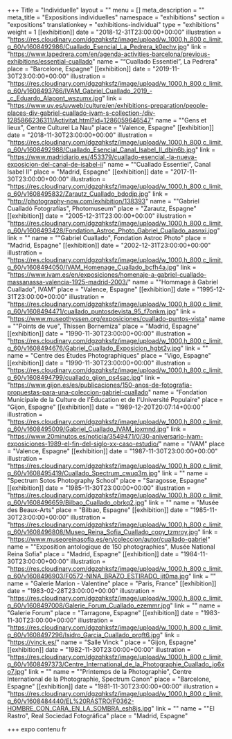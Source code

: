 +++
Title = "Individuelle"
layout = ""
menu = []
meta_description = ""
meta_title = "Expositions individuelles"
namespace = "exhibitions"
section = "expositions"
translationkey = "exhibitions-individual"
type = "exhibitions"
weight = 1
[[exhibition]]
date = "2018-12-31T23:00:00+00:00"
illustration = "https://res.cloudinary.com/dgzqhksfz/image/upload/w_1000,h_800,c_limit,q_60/v1608492986/Cuallado_Esencial_La_Pedrera_k0echv.jpg"
link = "https://www.lapedrera.com/en/agenda-activities-barcelona/previous-exhibitions/essential-cuallado"
name = "“Cuallado Essentiel”, La Pedrera"
place = "Barcelone, Espagne"
[[exhibition]]
date = "2019-11-30T23:00:00+00:00"
illustration = "https://res.cloudinary.com/dgzqhksfz/image/upload/w_1000,h_800,c_limit,q_60/v1608493766/IVAM_Gabriel_Cuallado_2019_-_c_Eduardo_Alapont_wszumx.jpg"
link = "https://www.uv.es/uvweb/culture/en/exhibitions-preparation/people-places-div-gabriel-cuallado-ivam-s-collection-/div-1285866236311/Activitat.html?id=1286059646547"
name = "\"Gens et lieux\", Centre Culturel La Nau"
place = "Valence, Espagne"
[[exhibition]]
date = "2018-11-30T23:00:00+00:00"
illustration = "https://res.cloudinary.com/dgzqhksfz/image/upload/w_1000,h_800,c_limit,q_60/v1608492988/Cuallado_Esencial_Canal_Isabel_II_dbin6b.jpg"
link = "https://www.madridiario.es/453379/cuallado-esencial.-la-nueva-exposicion-del-canal-de-isabel-ii"
name = "“Cuallado Essentiel”, Canal Isabel II"
place = "Madrid, Espagne"
[[exhibition]]
date = "2017-11-30T23:00:00+00:00"
illustration = "https://res.cloudinary.com/dgzqhksfz/image/upload/w_1000,h_800,c_limit,q_60/v1608495832/Zarautz_Cuallado_bdodjp.jpg"
link = "http://photography-now.com/exhibition/138393"
name = "\"Gabriel Cualladó Fotografías\", Photomuseum"
place = "Zarautz, Espagne"
[[exhibition]]
date = "2005-12-31T23:00:00+00:00"
illustration = "https://res.cloudinary.com/dgzqhksfz/image/upload/w_1000,h_800,c_limit,q_60/v1608493428/Fondation_Astroc_Photo_Gabriel_Cuallado_aasnxi.jpg"
link = ""
name = "\"Gabriel Cuallado\", Fondation Astroc Photo"
place = "Madrid, Espagne"
[[exhibition]]
date = "2002-12-31T23:00:00+00:00"
illustration = "https://res.cloudinary.com/dgzqhksfz/image/upload/w_1000,h_800,c_limit,q_60/v1608494050/IVAM_Homenage_Cuallado_bcfh4a.jpg"
link = "https://www.ivam.es/en/exposiciones/homenaje-a-gabriel-cuallado-massanassa-valencia-1925-madrid-2003/"
name = "\"Hommage à Gabriel Cuallado\", IVAM"
place = "Valence, Espagne"
[[exhibition]]
date = "1995-12-31T23:00:00+00:00"
illustration = "https://res.cloudinary.com/dgzqhksfz/image/upload/w_1000,h_800,c_limit,q_60/v1608494471/cuallado_puntosdevista_95_f7onkm.jpg"
link = "https://www.museothyssen.org/exposiciones/cuallado-puntos-vista"
name = "\"Points de vue\", Thissen Bornemiza"
place = "Madrid, Espagne"
[[exhibition]]
date = "1990-11-30T23:00:00+00:00"
illustration = "https://res.cloudinary.com/dgzqhksfz/image/upload/w_1000,h_800,c_limit,q_60/v1608494676/Gabriel_Cuallado_Exposicion_hgbt2y.jpg"
link = ""
name = "Centre des Études Photographiques"
place = "Vigo, Espagne"
[[exhibition]]
date = "1990-11-30T23:00:00+00:00"
illustration = "https://res.cloudinary.com/dgzqhksfz/image/upload/w_1000,h_800,c_limit,q_60/v1608494799/cuallado_gijon_ps4sac.jpg"
link = "https://www.gijon.es/es/publicaciones/150-anos-de-fotografia-propuestas-para-una-coleccion-gabriel-cuallado"
name = "Fondation Municipale de la Culture de l'Éducation et de l'Université Populaire"
place = "Gijon,  Espagne"
[[exhibition]]
date = "1989-12-20T20:07:14+00:00"
illustration = "https://res.cloudinary.com/dgzqhksfz/image/upload/w_1000,h_800,c_limit,q_60/v1608495009/Gabriel_Cuallado_IVAM_joxmnd.jpg"
link = "https://www.20minutos.es/noticia/3549471/0/30-aniversario-ivam-exposiciones-1989-el-fin-del-siglo-xx-caso-estudio/"
name = "IVAM"
place = "Valence, Espagne"
[[exhibition]]
date = "1987-11-30T23:00:00+00:00"
illustration = "https://res.cloudinary.com/dgzqhksfz/image/upload/w_1000,h_800,c_limit,q_60/v1608495419/Cuallado_Spectrum_cwuq3m.jpg"
link = ""
name = "Spectrum Sotos Photography School"
place = "Saragosse, Espagne"
[[exhibition]]
date = "1985-11-30T23:00:00+00:00"
illustration = "https://res.cloudinary.com/dgzqhksfz/image/upload/w_1000,h_800,c_limit,q_60/v1608496659/Bilbao_Cuallado_obrkq2.jpg"
link = ""
name = "Musée des Beaux-Arts"
place = "Bilbao, Espagne"
[[exhibition]]
date = "1985-11-30T23:00:00+00:00"
illustration = "https://res.cloudinary.com/dgzqhksfz/image/upload/w_1000,h_800,c_limit,q_60/v1608496808/Museo_Reina_Sofia_Cuallado_copy_tzmroy.jpg"
link = "https://www.museoreinasofia.es/en/coleccion/autor/cuallado-gabriel"
name = "\"Exposition antologique de 150 photographies\", Musée National Reina Sofía"
place = "Madrid, Espagne"
[[exhibition]]
date = "1984-11-30T23:00:00+00:00"
illustration = "https://res.cloudinary.com/dgzqhksfz/image/upload/w_1000,h_800,c_limit,q_60/v1608496903/F0572-NINA_BRAZO_ESTIRADO_jit0ma.jpg"
link = ""
name = "Galerie Marion - Valentine"
place = "Paris, France"
[[exhibition]]
date = "1983-02-28T23:00:00+00:00"
illustration = "https://res.cloudinary.com/dgzqhksfz/image/upload/w_1000,h_800,c_limit,q_60/v1608497008/Galerie_Forum_Cuallado_ezemmr.jpg"
link = ""
name = "Galerie Forum"
place = "Tarragone, Espagne"
[[exhibition]]
date = "1983-11-30T23:00:00+00:00"
illustration = "https://res.cloudinary.com/dgzqhksfz/image/upload/w_1000,h_800,c_limit,q_60/v1608497296/Isidro_Garcia_Cuallado_prqft6.jpg"
link = "https://vinck.es/"
name = "Salle Vinck "
place = "Gijon, Espagne"
[[exhibition]]
date = "1982-11-30T23:00:00+00:00"
illustration = "https://res.cloudinary.com/dgzqhksfz/image/upload/w_1000,h_800,c_limit,q_60/v1608497373/Centre_International_de_la_Photographie_Cuallado_jo6xo7.jpg"
link = ""
name = "\"Printemps de la Photographie\", Centre International de la Photographie, Spectrum Canon"
place = "Barcelone, Espagne"
[[exhibition]]
date = "1981-11-30T23:00:00+00:00"
illustration = "https://res.cloudinary.com/dgzqhksfz/image/upload/w_1000,h_800,c_limit,q_60/v1608484440/EL%20RASTRO/F0362-HOMBRE_CON_CARA_EN_LA_SOMBRA_esh8js.jpg"
link = ""
name = "\"El Rastro\", Real Sociedad Fotográfica"
place = "Madrid, Espagne"

+++
expo contenu fr